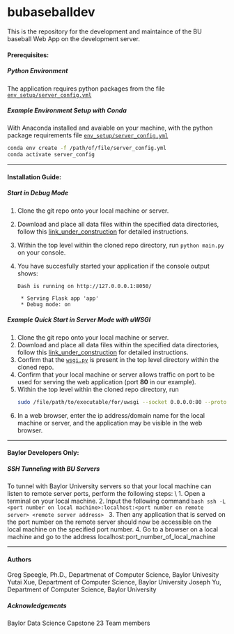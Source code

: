 # bubaseballdev
  This is the repository for the development and maintaince of the BU baseball Web App on the development server.  

#### Prerequisites: ####
##### Python Environment #####
  The application requires python packages from the file [`env_setup/server_config.yml`](https://github.com/JosephYu1/bubaseballdev/blob/main/env_setup/server_config.yml)

##### Example Environment Setup with Conda #####
  With Anaconda installed and avaiable on your machine, with the python package requirements file [`env_setup/server_config.yml`](https://github.com/JosephYu1/bubaseballdev/blob/main/env_setup/server_config.yml)

  ```bash
  conda env create -f /path/of/file/server_config.yml
  conda activate server_config
  ```

---

#### Installation Guide: ####

##### Start in Debug Mode #####
  1. Clone the git repo onto your local machine or server.
  2. Download and place all data files within the specified data directories, follow this [link_under_construction](https://github.com/JosephYu1/bubaseballdev/blob/capstone23_liftover/) for detailed instructions.
  3. Within the top level within the cloned repo directory, run `python main.py` on your console.
  4. You have succesfully started your application if the console output shows:
        
         Dash is running on http://127.0.0.0.1:8050/

          * Serving Flask app 'app'
          * Debug mode: on
         
##### Example Quick Start in Server Mode with uWSGI #####
  1. Clone the git repo onto your local machine or server.
  2. Download and place all data files within the specified data directories, follow this [link_under_construction](https://github.com/JosephYu1/bubaseballdev/blob/capstone23_liftover/) for detailed instructions.
  3. Confirm that the [`wsgi.py`](https://github.com/JosephYu1/bubaseballdev/blob/main/wsgi.py) is present in the top level directory within the cloned repo.
  4. Confirm that your local machine or server allows traffic on port to be used for serving the web application (port **80** in our example).
  5. Within the top level within the cloned repo directory, run 
     ```bash 
     sudo /file/path/to/executable/for/uwsgi --socket 0.0.0.0:80 --protocol=http -w wsgi
     ```
  5. In a web browser, enter the ip address/domain name for the local machine or server, and the application may be visible in the web browser.
 
---

#### Baylor Developers Only: ####
##### SSH Tunneling with BU Servers #####
To tunnel with Baylor University servers so that your local machine can listen to remote server ports, perform the following steps: \\
    1. Open a terminal on your local machine.
    2. Input the following command
        ```bash
        ssh -L <port number on local machine>:localhost:<port number on remote server> <remote server address>
        ```
    3. Then any application that is served on the port number on the remote server should now be accessible on the local machine on the specified port number.
    4. Go to a browser on a local machine and go to the address localhost:port_number_of_local_machine


---
#### Authors ####

  Greg Speegle, Ph.D., Departmenat of Computer Science, Baylor Univesity    
  Yutai Xue, Department of Computer Science, Baylor University
  Joseph Yu, Department of Computer Science, Baylor University


##### Acknowledgements #####

Baylor Data Science Capstone 23 Team members

